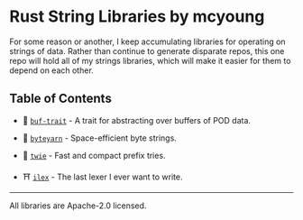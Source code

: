# Rust String Libraries by mcyoung

For some reason or another, I keep accumulating libraries for operating on
strings of data. Rather than continue to generate disparate repos, this one repo
will hold all of my strings libraries, which will make it easier for them to
depend on each other.

## Table of Contents

- 📜 [`buf-trait`](https://github.com/mcy/strings/tree/main/buf-trait) - A trait
  for abstracting over buffers of POD data.

- 🧶 [`byteyarn`](https://github.com/mcy/strings/tree/main/byteyarn) -
  Space-efficient byte strings.

- 🌲 [`twie`](https://github.com/mcy/strings/tree/main/twie) - Fast and compact
  prefix tries.

- ⛩️ [`ilex`](https://github.com/mcy/strings/tree/main/ilex) - The last lexer I
  ever want to write.

---

All libraries are Apache-2.0 licensed.
